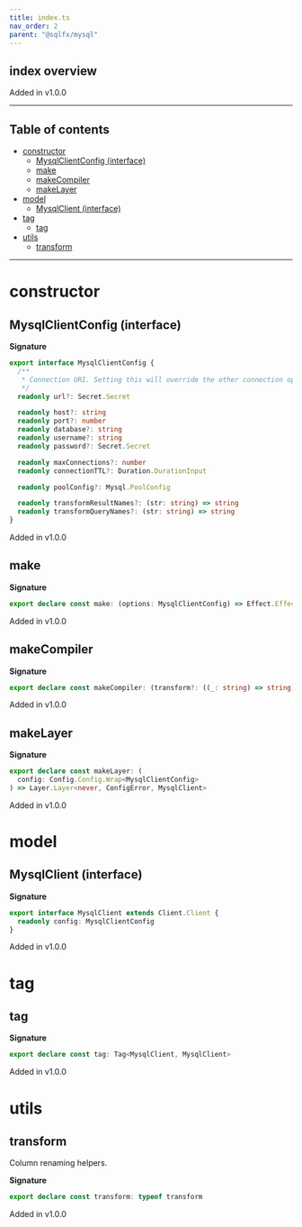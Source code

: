 ```yaml
---
title: index.ts
nav_order: 2
parent: "@sqlfx/mysql"
---
```


## index overview

Added in v1.0.0

---

<h2 class="text-delta">Table of contents</h2>

- [constructor](#constructor)
  - [MysqlClientConfig (interface)](#mysqlclientconfig-interface)
  - [make](#make)
  - [makeCompiler](#makecompiler)
  - [makeLayer](#makelayer)
- [model](#model)
  - [MysqlClient (interface)](#mysqlclient-interface)
- [tag](#tag)
  - [tag](#tag-1)
- [utils](#utils)
  - [transform](#transform)

---

# constructor

## MysqlClientConfig (interface)

**Signature**

```ts
export interface MysqlClientConfig {
  /**
   * Connection URI. Setting this will override the other connection options
   */
  readonly url?: Secret.Secret

  readonly host?: string
  readonly port?: number
  readonly database?: string
  readonly username?: string
  readonly password?: Secret.Secret

  readonly maxConnections?: number
  readonly connectionTTL?: Duration.DurationInput

  readonly poolConfig?: Mysql.PoolConfig

  readonly transformResultNames?: (str: string) => string
  readonly transformQueryNames?: (str: string) => string
}
```

Added in v1.0.0

## make

**Signature**

```ts
export declare const make: (options: MysqlClientConfig) => Effect.Effect<Scope, never, MysqlClient>
```

Added in v1.0.0

## makeCompiler

**Signature**

```ts
export declare const makeCompiler: (transform?: ((_: string) => string) | undefined) => Statement.Compiler
```

Added in v1.0.0

## makeLayer

**Signature**

```ts
export declare const makeLayer: (
  config: Config.Config.Wrap<MysqlClientConfig>
) => Layer.Layer<never, ConfigError, MysqlClient>
```

Added in v1.0.0

# model

## MysqlClient (interface)

**Signature**

```ts
export interface MysqlClient extends Client.Client {
  readonly config: MysqlClientConfig
}
```

Added in v1.0.0

# tag

## tag

**Signature**

```ts
export declare const tag: Tag<MysqlClient, MysqlClient>
```

Added in v1.0.0

# utils

## transform

Column renaming helpers.

**Signature**

```ts
export declare const transform: typeof transform
```

Added in v1.0.0
